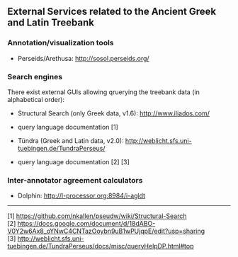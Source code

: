 ## External Services related to the Ancient Greek and Latin Treebank

### Annotation/visualization tools

* Perseids/Arethusa: http://sosol.perseids.org/

### Search engines

There exist external GUIs allowing qruerying the treebank data (in alphabetical order): 

* Structural Search (only Greek data, v1.6): http://www.iliados.com/
 * query language documentation [1]

* Tündra (Greek and Latin data, v2.0): http://weblicht.sfs.uni-tuebingen.de/TundraPerseus/
 * query language documentation [2] [3]

### Inter-annotator agreement calculators

* Dolphin: http://l-processor.org:8984/i-agldt

-----
[1] https://github.com/nkallen/pseudw/wiki/Structural-Search </br>
[2] https://docs.google.com/document/d/18dABO-V0Y2w6Ax8_oYNwC4CNTazOoybn9uB1wPUjqpE/edit?usp=sharing </br>
[3] http://weblicht.sfs.uni-tuebingen.de/TundraPerseus/docs/misc/queryHelpDP.html#top
